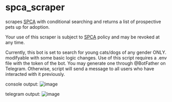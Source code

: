 # spca_scraper
scrapes [SPCA](https://spca.org.sg) with conditional searching and returns a list of prospective pets up for adoption.

Your use of this scraper is subject to [SPCA](https://spca.org.sg) policy and may be revoked at any time.

Currently, this bot is set to search for young cats/dogs of any gender ONLY. modifyable with some basic logic changes.
Use of this script requires a .env file with the token of the bot. You may generate one through @BotFather on Telegram.
Otherwise, script will send a message to all users who have interacted with it previously.

console output:
![image](https://github.com/desmondogazebo/spca_scraper/assets/13763140/f67e84f6-b45d-4d68-9742-331cbb239bce)

telegram output:
![image](https://github.com/desmondogazebo/spca_scraper/assets/13763140/8367769e-c605-4263-bd10-8e56152e1c02)
